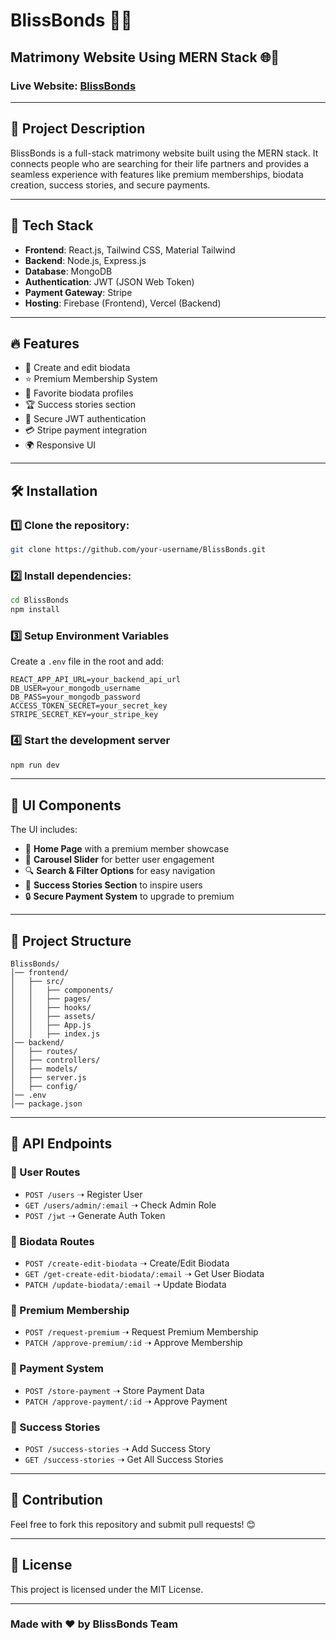 # BlissBonds 💖💍

## Matrimony Website Using MERN Stack 🌐💑

### Live Website: [BlissBonds](https://bliss-bonds.web.app)

---

## 📌 Project Description
BlissBonds is a full-stack matrimony website built using the MERN stack. It connects people who are searching for their life partners and provides a seamless experience with features like premium memberships, biodata creation, success stories, and secure payments.

---

## 🚀 Tech Stack
- **Frontend**: React.js, Tailwind CSS, Material Tailwind
- **Backend**: Node.js, Express.js
- **Database**: MongoDB
- **Authentication**: JWT (JSON Web Token)
- **Payment Gateway**: Stripe
- **Hosting**: Firebase (Frontend), Vercel (Backend)

---

## 🔥 Features
- 📝 Create and edit biodata
- ⭐ Premium Membership System
- 💖 Favorite biodata profiles
- 🏆 Success stories section
- 🔐 Secure JWT authentication
- 💳 Stripe payment integration
- 🌍 Responsive UI

---

## 🛠️ Installation

### 1️⃣ Clone the repository:
```bash
git clone https://github.com/your-username/BlissBonds.git
```

### 2️⃣ Install dependencies:
```bash
cd BlissBonds
npm install
```

### 3️⃣ Setup Environment Variables
Create a `.env` file in the root and add:
```env
REACT_APP_API_URL=your_backend_api_url
DB_USER=your_mongodb_username
DB_PASS=your_mongodb_password
ACCESS_TOKEN_SECRET=your_secret_key
STRIPE_SECRET_KEY=your_stripe_key
```

### 4️⃣ Start the development server
```bash
npm run dev
```

---

## 🎨 UI Components
The UI includes:
- 📸 **Home Page** with a premium member showcase
- 🎠 **Carousel Slider** for better user engagement
- 🔍 **Search & Filter Options** for easy navigation
- 📢 **Success Stories Section** to inspire users
- 🔒 **Secure Payment System** to upgrade to premium

---

## 📂 Project Structure
```
BlissBonds/
│── frontend/
│   ├── src/
│   │   ├── components/
│   │   ├── pages/
│   │   ├── hooks/
│   │   ├── assets/
│   │   ├── App.js
│   │   ├── index.js
│── backend/
│   ├── routes/
│   ├── controllers/
│   ├── models/
│   ├── server.js
│   ├── config/
│── .env
│── package.json
```

---

## 📜 API Endpoints
### 🔹 User Routes
- `POST /users` ➝ Register User
- `GET /users/admin/:email` ➝ Check Admin Role
- `POST /jwt` ➝ Generate Auth Token

### 🔹 Biodata Routes
- `POST /create-edit-biodata` ➝ Create/Edit Biodata
- `GET /get-create-edit-biodata/:email` ➝ Get User Biodata
- `PATCH /update-biodata/:email` ➝ Update Biodata

### 🔹 Premium Membership
- `POST /request-premium` ➝ Request Premium Membership
- `PATCH /approve-premium/:id` ➝ Approve Membership

### 🔹 Payment System
- `POST /store-payment` ➝ Store Payment Data
- `PATCH /approve-payment/:id` ➝ Approve Payment

### 🔹 Success Stories
- `POST /success-stories` ➝ Add Success Story
- `GET /success-stories` ➝ Get All Success Stories

---

## 🤝 Contribution
Feel free to fork this repository and submit pull requests! 😊

---

## 📝 License
This project is licensed under the MIT License.

---

### Made with ❤️ by BlissBonds Team 
